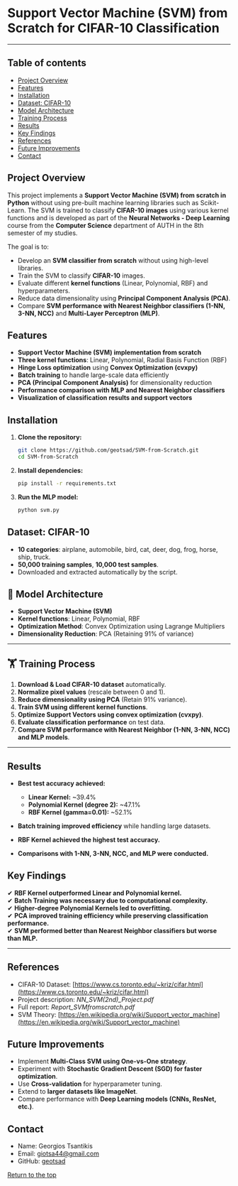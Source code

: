 # Support Vector Machine (SVM) from Scratch for CIFAR-10 Classification

---

## Table of contents
- [Project Overview](#project-overview)
- [Features](#features)
- [Installation](#installation)
- [Dataset: CIFAR-10](#dataset)
- [Model Architecture](#model-architecture)
- [Training Process](#training-process)
- [Results](#results)
- [Key Findings](#key-findings)
- [References](#references)
- [Future Improvements](#future-improvements)
- [Contact](#contact)


## Project Overview
This project implements a **Support Vector Machine (SVM) from scratch in Python** without using pre-built machine learning libraries such as Scikit-Learn. 
The SVM is trained to classify **CIFAR-10 images** using various kernel functions and is developed as part of the **Neural Networks - Deep Learning** course 
from the **Computer Science** department of AUTH in the 8th semester of my studies.

The goal is to:
- Develop an **SVM classifier from scratch** without using high-level libraries.
- Train the SVM to classify **CIFAR-10** images.
- Evaluate different **kernel functions** (Linear, Polynomial, RBF) and hyperparameters.
- Reduce data dimensionality using **Principal Component Analysis (PCA)**.
- Compare **SVM performance with Nearest Neighbor classifiers (1-NN, 3-NN, NCC)** and **Multi-Layer Perceptron (MLP)**.


## Features
- **Support Vector Machine (SVM) implementation from scratch**
- **Three kernel functions**: Linear, Polynomial, Radial Basis Function (RBF)
- **Hinge Loss optimization** using **Convex Optimization (cvxpy)**
- **Batch training** to handle large-scale data efficiently
- **PCA (Principal Component Analysis)** for dimensionality reduction
- **Performance comparison with MLP and Nearest Neighbor classifiers**
- **Visualization of classification results and support vectors**


## Installation

1. **Clone the repository:**
   ```bash
   git clone https://github.com/geotsad/SVM-from-Scratch.git
   cd SVM-from-Scratch
2. **Install dependencies:**
   ```bash
   pip install -r requirements.txt
3. **Run the MLP model:**
   ```bash
   python svm.py


## Dataset: CIFAR-10
- **10 categories**: airplane, automobile, bird, cat, deer, dog, frog, horse, ship, truck.
- **50,000 training samples**, **10,000 test samples**.
- Downloaded and extracted automatically by the script.

## 🔧 Model Architecture
- **Support Vector Machine (SVM)**
- **Kernel functions**: Linear, Polynomial, RBF
- **Optimization Method**: Convex Optimization using Lagrange Multipliers
- **Dimensionality Reduction**: PCA (Retaining 91% of variance)

---

## 🏋️ Training Process
1. **Download & Load CIFAR-10 dataset** automatically.
2. **Normalize pixel values** (rescale between 0 and 1).
3. **Reduce dimensionality using PCA** (Retain 91% variance).
4. **Train SVM using different kernel functions**.
5. **Optimize Support Vectors using convex optimization (cvxpy)**.
6. **Evaluate classification performance** on test data.
7. **Compare SVM performance with Nearest Neighbor (1-NN, 3-NN, NCC) and MLP models**.

---

## Results
- **Best test accuracy achieved:**  
  - **Linear Kernel:** ~39.4%  
  - **Polynomial Kernel (degree 2):** ~47.1%  
  - **RBF Kernel (gamma=0.01):** ~52.1%

- **Batch training improved efficiency** while handling large datasets.
- **RBF Kernel achieved the highest test accuracy.**
- **Comparisons with 1-NN, 3-NN, NCC, and MLP were conducted.**


## Key Findings
✔ **RBF Kernel outperformed Linear and Polynomial kernel.**  
✔ **Batch Training was necessary due to computational complexity.**  
✔ **Higher-degree Polynomial Kernels led to overfitting.**  
✔ **PCA improved training efficiency while preserving classification performance.**  
✔ **SVM performed better than Nearest Neighbor classifiers but worse than MLP.**  

---

## References
- CIFAR-10 Dataset: [https://www.cs.toronto.edu/~kriz/cifar.html](https://www.cs.toronto.edu/~kriz/cifar.html)
- Project description: *NN_SVM(2nd)_Project.pdf*
- Full report: *Report_SVMfromscratch.pdf*
- SVM Theory: [https://en.wikipedia.org/wiki/Support_vector_machine](https://en.wikipedia.org/wiki/Support_vector_machine)


## Future Improvements
- Implement **Multi-Class SVM using One-vs-One strategy**.
- Experiment with **Stochastic Gradient Descent (SGD) for faster optimization**.
- Use **Cross-validation** for hyperparameter tuning.
- Extend to **larger datasets like ImageNet**.
- Compare performance with **Deep Learning models (CNNs, ResNet, etc.)**.


## Contact
* Name: Georgios Tsantikis  
* Email: giotsa44@gmail.com  
* GitHub: [geotsad](https://github.com/geotsad)

[Return to the top](#table-of-contents)
